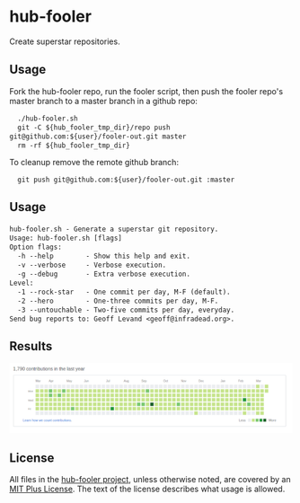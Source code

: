 # hub-fooler

Create superstar repositories.

## Usage

Fork the hub-fooler repo, run the fooler script, then push the fooler repo's master branch to a master branch in a github repo:

```
  ./hub-fooler.sh
  git -C ${hub_fooler_tmp_dir}/repo push git@github.com:${user}/fooler-out.git master
  rm -rf ${hub_fooler_tmp_dir}
```

To cleanup remove the remote github branch:

```
  git push git@github.com:${user}/fooler-out.git :master
```

## Usage

```
hub-fooler.sh - Generate a superstar git repository.
Usage: hub-fooler.sh [flags]
Option flags:
  -h --help        - Show this help and exit.
  -v --verbose     - Verbose execution.
  -g --debug       - Extra verbose execution.
Level:
  -1 --rock-star   - One commit per day, M-F (default).
  -2 --hero        - One-three commits per day, M-F.
  -3 --untouchable - Two-five commits per day, everyday.
Send bug reports to: Geoff Levand <geoff@infradead.org>.
```

## Results

![contributions](contributions.png)

## License

All files in the [hub-fooler project](https://github.com/glevand/hub-fooler), unless otherwise noted, are covered by an [MIT Plus License](https://github.com/glevand/hub-fooler/blob/master/mit-plus-license.txt).  The text of the license describes what usage is allowed.


